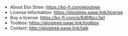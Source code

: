 - About Eloi Stree: https://ko-fi.com/eloistree 
- License Information: https://eloistree.page.link/license
- Buy a license: https://ko-fi.com/s/8d6fbcc3a1
- Toolbox: https://eloistree.page.link/toolbox
- Contact: http://eloistree.page.link/talk